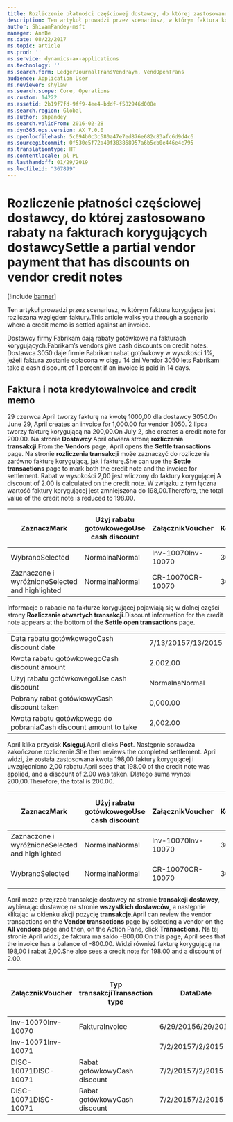 ```yaml
---
title: Rozliczenie płatności częściowej dostawcy, do której zastosowano rabaty na fakturach korygujących dostawcy
description: Ten artykuł prowadzi przez scenariusz, w którym faktura korygująca jest rozliczana względem faktury.
author: ShivamPandey-msft
manager: AnnBe
ms.date: 08/22/2017
ms.topic: article
ms.prod: ''
ms.service: dynamics-ax-applications
ms.technology: ''
ms.search.form: LedgerJournalTransVendPaym, VendOpenTrans
audience: Application User
ms.reviewer: shylaw
ms.search.scope: Core, Operations
ms.custom: 14222
ms.assetid: 2b19f7fd-9ff9-4ee4-bddf-f582946d008e
ms.search.region: Global
ms.author: shpandey
ms.search.validFrom: 2016-02-28
ms.dyn365.ops.version: AX 7.0.0
ms.openlocfilehash: 5c094b0c3c580a47e7ed876e682c83afc6d9d4c6
ms.sourcegitcommit: 0f530e5f72a40f383868957a6b5cb0e446e4c795
ms.translationtype: HT
ms.contentlocale: pl-PL
ms.lasthandoff: 01/29/2019
ms.locfileid: "367899"
---
```

# <a name="settle-a-partial-vendor-payment-that-has-discounts-on-vendor-credit-notes"></a><span data-ttu-id="33a3c-103">Rozliczenie płatności częściowej dostawcy, do której zastosowano rabaty na fakturach korygujących dostawcy</span><span class="sxs-lookup"><span data-stu-id="33a3c-103">Settle a partial vendor payment that has discounts on vendor credit notes</span></span>

[!include [banner](../includes/banner.md)]

<span data-ttu-id="33a3c-104">Ten artykuł prowadzi przez scenariusz, w którym faktura korygująca jest rozliczana względem faktury.</span><span class="sxs-lookup"><span data-stu-id="33a3c-104">This article walks you through a scenario where a credit memo is settled against an invoice.</span></span>

<span data-ttu-id="33a3c-105">Dostawcy firmy Fabrikam dają rabaty gotówkowe na fakturach korygujących.</span><span class="sxs-lookup"><span data-stu-id="33a3c-105">Fabrikam’s vendors give cash discounts on credit notes.</span></span> <span data-ttu-id="33a3c-106">Dostawca 3050 daje firmie Fabrikam rabat gotówkowy w wysokości 1%, jeżeli faktura zostanie opłacona w ciągu 14 dni.</span><span class="sxs-lookup"><span data-stu-id="33a3c-106">Vendor 3050 lets Fabrikam take a cash discount of 1 percent if an invoice is paid in 14 days.</span></span>

## <a name="invoice-and-credit-memo"></a><span data-ttu-id="33a3c-107">Faktura i nota kredytowa</span><span class="sxs-lookup"><span data-stu-id="33a3c-107">Invoice and credit memo</span></span>
<span data-ttu-id="33a3c-108">29 czerwca April tworzy fakturę na kwotę 1000,00 dla dostawcy 3050.</span><span class="sxs-lookup"><span data-stu-id="33a3c-108">On June 29, April creates an invoice for 1,000.00 for vendor 3050.</span></span> <span data-ttu-id="33a3c-109">2 lipca tworzy fakturę korygującą na 200,00.</span><span class="sxs-lookup"><span data-stu-id="33a3c-109">On July 2, she creates a credit note for 200.00.</span></span> <span data-ttu-id="33a3c-110">Na stronie **Dostawcy** April otwiera stronę **rozliczenia transakcji**.</span><span class="sxs-lookup"><span data-stu-id="33a3c-110">From the **Vendors** page, April opens the **Settle transactions** page.</span></span> <span data-ttu-id="33a3c-111">Na stronie **rozliczenia transakcji** może zaznaczyć do rozliczenia zarówno fakturę korygującą, jak i fakturę.</span><span class="sxs-lookup"><span data-stu-id="33a3c-111">She can use the **Settle transactions** page to mark both the credit note and the invoice for settlement.</span></span> <span data-ttu-id="33a3c-112">Rabat w wysokości 2,00 jest wliczony do faktury korygującej.</span><span class="sxs-lookup"><span data-stu-id="33a3c-112">A discount of 2.00 is calculated on the credit note.</span></span> <span data-ttu-id="33a3c-113">W związku z tym łączna wartość faktury korygującej jest zmniejszona do 198,00.</span><span class="sxs-lookup"><span data-stu-id="33a3c-113">Therefore, the total value of the credit note is reduced to 198.00.</span></span>

| <span data-ttu-id="33a3c-114">Zaznacz</span><span class="sxs-lookup"><span data-stu-id="33a3c-114">Mark</span></span>                     | <span data-ttu-id="33a3c-115">Użyj rabatu gotówkowego</span><span class="sxs-lookup"><span data-stu-id="33a3c-115">Use cash discount</span></span> | <span data-ttu-id="33a3c-116">Załącznik</span><span class="sxs-lookup"><span data-stu-id="33a3c-116">Voucher</span></span>   | <span data-ttu-id="33a3c-117">Konto</span><span class="sxs-lookup"><span data-stu-id="33a3c-117">Account</span></span> | <span data-ttu-id="33a3c-118">Data</span><span class="sxs-lookup"><span data-stu-id="33a3c-118">Date</span></span>      | <span data-ttu-id="33a3c-119">Data wymagalności</span><span class="sxs-lookup"><span data-stu-id="33a3c-119">Due date</span></span>  | <span data-ttu-id="33a3c-120">Faktura</span><span class="sxs-lookup"><span data-stu-id="33a3c-120">Invoice</span></span> | <span data-ttu-id="33a3c-121">Kwota w walucie transakcji</span><span class="sxs-lookup"><span data-stu-id="33a3c-121">Amount in transaction currency</span></span> | <span data-ttu-id="33a3c-122">Waluta</span><span class="sxs-lookup"><span data-stu-id="33a3c-122">Currency</span></span> | <span data-ttu-id="33a3c-123">Kwota do rozliczenia</span><span class="sxs-lookup"><span data-stu-id="33a3c-123">Amount to settle</span></span> |
|--------------------------|-------------------|-----------|---------|-----------|-----------|---------|--------------------------------|----------|------------------|
| <span data-ttu-id="33a3c-124">Wybrano</span><span class="sxs-lookup"><span data-stu-id="33a3c-124">Selected</span></span>                 | <span data-ttu-id="33a3c-125">Normalna</span><span class="sxs-lookup"><span data-stu-id="33a3c-125">Normal</span></span>            | <span data-ttu-id="33a3c-126">Inv-10070</span><span class="sxs-lookup"><span data-stu-id="33a3c-126">Inv-10070</span></span> | <span data-ttu-id="33a3c-127">3050</span><span class="sxs-lookup"><span data-stu-id="33a3c-127">3050</span></span>    | <span data-ttu-id="33a3c-128">6/29/2015</span><span class="sxs-lookup"><span data-stu-id="33a3c-128">6/29/2015</span></span> | <span data-ttu-id="33a3c-129">7/29/2015</span><span class="sxs-lookup"><span data-stu-id="33a3c-129">7/29/2015</span></span> | <span data-ttu-id="33a3c-130">10070</span><span class="sxs-lookup"><span data-stu-id="33a3c-130">10070</span></span>   | <span data-ttu-id="33a3c-131">-1000,00</span><span class="sxs-lookup"><span data-stu-id="33a3c-131">-1,000.00</span></span>                      | <span data-ttu-id="33a3c-132">USD</span><span class="sxs-lookup"><span data-stu-id="33a3c-132">USD</span></span>      | <span data-ttu-id="33a3c-133">-990,00</span><span class="sxs-lookup"><span data-stu-id="33a3c-133">-990.00</span></span>          |
| <span data-ttu-id="33a3c-134">Zaznaczone i wyróżnione</span><span class="sxs-lookup"><span data-stu-id="33a3c-134">Selected and highlighted</span></span> | <span data-ttu-id="33a3c-135">Normalna</span><span class="sxs-lookup"><span data-stu-id="33a3c-135">Normal</span></span>            | <span data-ttu-id="33a3c-136">CR-10070</span><span class="sxs-lookup"><span data-stu-id="33a3c-136">CR-10070</span></span>  | <span data-ttu-id="33a3c-137">3050</span><span class="sxs-lookup"><span data-stu-id="33a3c-137">3050</span></span>    | <span data-ttu-id="33a3c-138">7/2/2015</span><span class="sxs-lookup"><span data-stu-id="33a3c-138">7/2/2015</span></span>  | <span data-ttu-id="33a3c-139">7/29/2015</span><span class="sxs-lookup"><span data-stu-id="33a3c-139">7/29/2015</span></span> |         | <span data-ttu-id="33a3c-140">200,00</span><span class="sxs-lookup"><span data-stu-id="33a3c-140">200.00</span></span>                         | <span data-ttu-id="33a3c-141">USD</span><span class="sxs-lookup"><span data-stu-id="33a3c-141">USD</span></span>      | <span data-ttu-id="33a3c-142">198,00</span><span class="sxs-lookup"><span data-stu-id="33a3c-142">198.00</span></span>           |

<span data-ttu-id="33a3c-143">Informacje o rabacie na fakturze korygującej pojawiają się w dolnej części strony **Rozliczanie otwartych transakcji**.</span><span class="sxs-lookup"><span data-stu-id="33a3c-143">Discount information for the credit note appears at the bottom of the **Settle open transactions** page.</span></span>

|                              |           |
|------------------------------|-----------|
| <span data-ttu-id="33a3c-144">Data rabatu gotówkowego</span><span class="sxs-lookup"><span data-stu-id="33a3c-144">Cash discount date</span></span>           | <span data-ttu-id="33a3c-145">7/13/2015</span><span class="sxs-lookup"><span data-stu-id="33a3c-145">7/13/2015</span></span> |
| <span data-ttu-id="33a3c-146">Kwota rabatu gotówkowego</span><span class="sxs-lookup"><span data-stu-id="33a3c-146">Cash discount amount</span></span>         | <span data-ttu-id="33a3c-147">2.00</span><span class="sxs-lookup"><span data-stu-id="33a3c-147">2.00</span></span>      |
| <span data-ttu-id="33a3c-148">Użyj rabatu gotówkowego</span><span class="sxs-lookup"><span data-stu-id="33a3c-148">Use cash discount</span></span>            | <span data-ttu-id="33a3c-149">Normalna</span><span class="sxs-lookup"><span data-stu-id="33a3c-149">Normal</span></span>    |
| <span data-ttu-id="33a3c-150">Pobrany rabat gotówkowy</span><span class="sxs-lookup"><span data-stu-id="33a3c-150">Cash discount taken</span></span>          | <span data-ttu-id="33a3c-151">0,00</span><span class="sxs-lookup"><span data-stu-id="33a3c-151">0.00</span></span>      |
| <span data-ttu-id="33a3c-152">Kwota rabatu gotówkowego do pobrania</span><span class="sxs-lookup"><span data-stu-id="33a3c-152">Cash discount amount to take</span></span> | <span data-ttu-id="33a3c-153">2,00</span><span class="sxs-lookup"><span data-stu-id="33a3c-153">2.00</span></span>      |

<span data-ttu-id="33a3c-154">April klika przycisk **Księguj**.</span><span class="sxs-lookup"><span data-stu-id="33a3c-154">April clicks **Post**.</span></span> <span data-ttu-id="33a3c-155">Następnie sprawdza zakończone rozliczenie.</span><span class="sxs-lookup"><span data-stu-id="33a3c-155">She then reviews the completed settlement.</span></span> <span data-ttu-id="33a3c-156">April widzi, że została zastosowana kwota 198,00 faktury korygującej i uwzględniono 2,00 rabatu.</span><span class="sxs-lookup"><span data-stu-id="33a3c-156">April sees that 198.00 of the credit note was applied, and a discount of 2.00 was taken.</span></span> <span data-ttu-id="33a3c-157">Dlatego suma wynosi 200,00.</span><span class="sxs-lookup"><span data-stu-id="33a3c-157">Therefore, the total is 200.00.</span></span>

| <span data-ttu-id="33a3c-158">Zaznacz</span><span class="sxs-lookup"><span data-stu-id="33a3c-158">Mark</span></span>                     | <span data-ttu-id="33a3c-159">Użyj rabatu gotówkowego</span><span class="sxs-lookup"><span data-stu-id="33a3c-159">Use cash discount</span></span> | <span data-ttu-id="33a3c-160">Załącznik</span><span class="sxs-lookup"><span data-stu-id="33a3c-160">Voucher</span></span>   | <span data-ttu-id="33a3c-161">Konto</span><span class="sxs-lookup"><span data-stu-id="33a3c-161">Account</span></span> | <span data-ttu-id="33a3c-162">Data</span><span class="sxs-lookup"><span data-stu-id="33a3c-162">Date</span></span>      | <span data-ttu-id="33a3c-163">Data wymagalności</span><span class="sxs-lookup"><span data-stu-id="33a3c-163">Due date</span></span>  | <span data-ttu-id="33a3c-164">Faktura</span><span class="sxs-lookup"><span data-stu-id="33a3c-164">Invoice</span></span>  | <span data-ttu-id="33a3c-165">Kwota w walucie transakcji</span><span class="sxs-lookup"><span data-stu-id="33a3c-165">Amount in transaction currency</span></span> | <span data-ttu-id="33a3c-166">Waluta</span><span class="sxs-lookup"><span data-stu-id="33a3c-166">Currency</span></span> | <span data-ttu-id="33a3c-167">Kwota do rozliczenia</span><span class="sxs-lookup"><span data-stu-id="33a3c-167">Amount to settle</span></span> |
|--------------------------|-------------------|-----------|---------|-----------|-----------|----------|--------------------------------|----------|------------------|
| <span data-ttu-id="33a3c-168">Zaznaczone i wyróżnione</span><span class="sxs-lookup"><span data-stu-id="33a3c-168">Selected and highlighted</span></span> | <span data-ttu-id="33a3c-169">Normalna</span><span class="sxs-lookup"><span data-stu-id="33a3c-169">Normal</span></span>            | <span data-ttu-id="33a3c-170">Inv-10070</span><span class="sxs-lookup"><span data-stu-id="33a3c-170">Inv-10070</span></span> | <span data-ttu-id="33a3c-171">3050</span><span class="sxs-lookup"><span data-stu-id="33a3c-171">3050</span></span>    | <span data-ttu-id="33a3c-172">6/29/2015</span><span class="sxs-lookup"><span data-stu-id="33a3c-172">6/29/2015</span></span> | <span data-ttu-id="33a3c-173">7/29/2015</span><span class="sxs-lookup"><span data-stu-id="33a3c-173">7/29/2015</span></span> | <span data-ttu-id="33a3c-174">10070</span><span class="sxs-lookup"><span data-stu-id="33a3c-174">10070</span></span>    | <span data-ttu-id="33a3c-175">-1000,00</span><span class="sxs-lookup"><span data-stu-id="33a3c-175">-1,000.00</span></span>                      | <span data-ttu-id="33a3c-176">USD</span><span class="sxs-lookup"><span data-stu-id="33a3c-176">USD</span></span>      | <span data-ttu-id="33a3c-177">-200,00</span><span class="sxs-lookup"><span data-stu-id="33a3c-177">-200.00</span></span>          |
| <span data-ttu-id="33a3c-178">Wybrano</span><span class="sxs-lookup"><span data-stu-id="33a3c-178">Selected</span></span>                 | <span data-ttu-id="33a3c-179">Normalna</span><span class="sxs-lookup"><span data-stu-id="33a3c-179">Normal</span></span>            | <span data-ttu-id="33a3c-180">CR-10070</span><span class="sxs-lookup"><span data-stu-id="33a3c-180">CR-10070</span></span>  | <span data-ttu-id="33a3c-181">3050</span><span class="sxs-lookup"><span data-stu-id="33a3c-181">3050</span></span>    | <span data-ttu-id="33a3c-182">7/2/2015</span><span class="sxs-lookup"><span data-stu-id="33a3c-182">7/2/2015</span></span>  | <span data-ttu-id="33a3c-183">7/29/2015</span><span class="sxs-lookup"><span data-stu-id="33a3c-183">7/29/2015</span></span> | <span data-ttu-id="33a3c-184">CR-10070</span><span class="sxs-lookup"><span data-stu-id="33a3c-184">CR-10070</span></span> | <span data-ttu-id="33a3c-185">200,00</span><span class="sxs-lookup"><span data-stu-id="33a3c-185">200.00</span></span>                         | <span data-ttu-id="33a3c-186">USD</span><span class="sxs-lookup"><span data-stu-id="33a3c-186">USD</span></span>      | <span data-ttu-id="33a3c-187">198,00</span><span class="sxs-lookup"><span data-stu-id="33a3c-187">198.00</span></span>           |

<span data-ttu-id="33a3c-188">April może przejrzeć transakcje dostawcy na stronie **transakcji dostawcy**, wybierając dostawcę na stronie **wszystkich dostawców**, a następnie klikając w okienku akcji pozycję **transakcje**.</span><span class="sxs-lookup"><span data-stu-id="33a3c-188">April can review the vendor transactions on the **Vendor transactions** page by selecting a vendor on the **All vendors** page and then, on the Action Pane, click **Transactions**.</span></span> <span data-ttu-id="33a3c-189">Na tej stronie April widzi, że faktura ma saldo -800,00.</span><span class="sxs-lookup"><span data-stu-id="33a3c-189">On this page, April sees that the invoice has a balance of -800.00.</span></span> <span data-ttu-id="33a3c-190">Widzi również fakturę korygującą na 198,00 i rabat 2,00.</span><span class="sxs-lookup"><span data-stu-id="33a3c-190">She also sees a credit note for 198.00 and a discount of 2.00.</span></span>

| <span data-ttu-id="33a3c-191">Załącznik</span><span class="sxs-lookup"><span data-stu-id="33a3c-191">Voucher</span></span>    | <span data-ttu-id="33a3c-192">Typ transakcji</span><span class="sxs-lookup"><span data-stu-id="33a3c-192">Transaction type</span></span> | <span data-ttu-id="33a3c-193">Data</span><span class="sxs-lookup"><span data-stu-id="33a3c-193">Date</span></span>      | <span data-ttu-id="33a3c-194">Faktura</span><span class="sxs-lookup"><span data-stu-id="33a3c-194">Invoice</span></span> | <span data-ttu-id="33a3c-195">Kwota debetu w walucie transakcji</span><span class="sxs-lookup"><span data-stu-id="33a3c-195">Amount in transaction currency debit</span></span> | <span data-ttu-id="33a3c-196">Kwota kredytu w walucie transakcji</span><span class="sxs-lookup"><span data-stu-id="33a3c-196">Amount in transaction currency credit</span></span> | <span data-ttu-id="33a3c-197">Saldo</span><span class="sxs-lookup"><span data-stu-id="33a3c-197">Balance</span></span> | <span data-ttu-id="33a3c-198">Waluta</span><span class="sxs-lookup"><span data-stu-id="33a3c-198">Currency</span></span> |
|------------|------------------|-----------|---------|--------------------------------------|---------------------------------------|---------|----------|
| <span data-ttu-id="33a3c-199">Inv-10070</span><span class="sxs-lookup"><span data-stu-id="33a3c-199">Inv-10070</span></span>  | <span data-ttu-id="33a3c-200">Faktura</span><span class="sxs-lookup"><span data-stu-id="33a3c-200">Invoice</span></span>          | <span data-ttu-id="33a3c-201">6/29/2015</span><span class="sxs-lookup"><span data-stu-id="33a3c-201">6/29/2015</span></span> | <span data-ttu-id="33a3c-202">10070</span><span class="sxs-lookup"><span data-stu-id="33a3c-202">10070</span></span>   |                                      | <span data-ttu-id="33a3c-203">1000,00</span><span class="sxs-lookup"><span data-stu-id="33a3c-203">1,000.00</span></span>                              | <span data-ttu-id="33a3c-204">-800,00</span><span class="sxs-lookup"><span data-stu-id="33a3c-204">-800.00</span></span> | <span data-ttu-id="33a3c-205">USD</span><span class="sxs-lookup"><span data-stu-id="33a3c-205">USD</span></span>      |
| <span data-ttu-id="33a3c-206">Inv-10071</span><span class="sxs-lookup"><span data-stu-id="33a3c-206">Inv-10071</span></span>  |                  | <span data-ttu-id="33a3c-207">7/2/2015</span><span class="sxs-lookup"><span data-stu-id="33a3c-207">7/2/2015</span></span>  | <span data-ttu-id="33a3c-208">CR10071</span><span class="sxs-lookup"><span data-stu-id="33a3c-208">CR10071</span></span> | <span data-ttu-id="33a3c-209">200,00</span><span class="sxs-lookup"><span data-stu-id="33a3c-209">200.00</span></span>                               |                                       | <span data-ttu-id="33a3c-210">0,00</span><span class="sxs-lookup"><span data-stu-id="33a3c-210">0.00</span></span>    | <span data-ttu-id="33a3c-211">USD</span><span class="sxs-lookup"><span data-stu-id="33a3c-211">USD</span></span>      |
| <span data-ttu-id="33a3c-212">DISC-10071</span><span class="sxs-lookup"><span data-stu-id="33a3c-212">DISC-10071</span></span> |  <span data-ttu-id="33a3c-213">Rabat gotówkowy</span><span class="sxs-lookup"><span data-stu-id="33a3c-213">Cash discount</span></span>   | <span data-ttu-id="33a3c-214">7/2/2015</span><span class="sxs-lookup"><span data-stu-id="33a3c-214">7/2/2015</span></span>  |         | <span data-ttu-id="33a3c-215">2,00</span><span class="sxs-lookup"><span data-stu-id="33a3c-215">2.00</span></span>                                 |                                       | <span data-ttu-id="33a3c-216">0,00</span><span class="sxs-lookup"><span data-stu-id="33a3c-216">0.00</span></span>    | <span data-ttu-id="33a3c-217">USD</span><span class="sxs-lookup"><span data-stu-id="33a3c-217">USD</span></span>      |
| <span data-ttu-id="33a3c-218">DISC-10071</span><span class="sxs-lookup"><span data-stu-id="33a3c-218">DISC-10071</span></span> |  <span data-ttu-id="33a3c-219">Rabat gotówkowy</span><span class="sxs-lookup"><span data-stu-id="33a3c-219">Cash discount</span></span>   | <span data-ttu-id="33a3c-220">7/2/2015</span><span class="sxs-lookup"><span data-stu-id="33a3c-220">7/2/2015</span></span>  |         |                                      | <span data-ttu-id="33a3c-221">2,00</span><span class="sxs-lookup"><span data-stu-id="33a3c-221">2.00</span></span>                                  | <span data-ttu-id="33a3c-222">0,00</span><span class="sxs-lookup"><span data-stu-id="33a3c-222">0.00</span></span>    | <span data-ttu-id="33a3c-223">USD</span><span class="sxs-lookup"><span data-stu-id="33a3c-223">USD</span></span>      |





